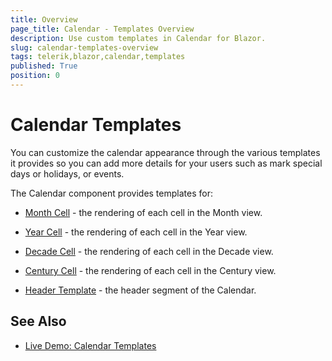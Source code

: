```yaml
---
title: Overview
page_title: Calendar - Templates Overview
description: Use custom templates in Calendar for Blazor.
slug: calendar-templates-overview
tags: telerik,blazor,calendar,templates
published: True
position: 0
---
```


# Calendar Templates

You can customize the calendar appearance through the various templates it provides so you can add more details for your users such as mark special days or holidays, or events.

The Calendar component provides templates for: 

* [Month Cell](slug:calendar-templates-month) - the rendering of each cell in the Month view.

* [Year Cell](slug:calendar-templates-year) - the rendering of each cell in the Year view.

* [Decade Cell](slug:calendar-templates-decade) - the rendering of each cell in the Decade view.

* [Century Cell](slug:calendar-templates-century) - the rendering of each cell in the Century view.

* [Header Template](slug:calendar-templates-header) - the header segment of the Calendar.

## See Also

 * [Live Demo: Calendar Templates](https://demos.telerik.com/blazor-ui/calendar/templates)
 


